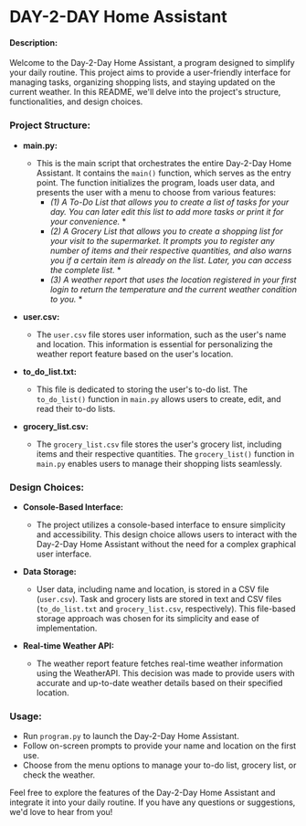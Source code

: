# DAY-2-DAY Home Assistant


#### Description:
Welcome to the Day-2-Day Home Assistant, a program designed to simplify your daily routine. This project aims to provide a user-friendly interface for managing tasks, organizing shopping lists, and staying updated on the current weather. In this README, we'll delve into the project's structure, functionalities, and design choices.


### Project Structure:

- **main.py:**
  - This is the main script that orchestrates the entire Day-2-Day Home Assistant. It contains the `main()` function, which serves as the entry point. The function initializes the program, loads user data, and presents the user with a menu to choose from various features:
    * *(1) A To-Do List that allows you to create a list of tasks for your day. You can later edit this list to add more tasks or print it for your convenience.* *
    * *(2) A Grocery List that allows you to create a shopping list for your visit to the supermarket. It prompts you to register any number of items and their respective quantities, and also warns you if a certain item is already on the list. Later, you can access the complete list.* *
    * *(3) A weather report that uses the location registered in your first login to return the temperature and the current weather condition to you.* *

- **user.csv:**
  - The `user.csv` file stores user information, such as the user's name and location. This information is essential for personalizing the weather report feature based on the user's location.

- **to_do_list.txt:**
  - This file is dedicated to storing the user's to-do list. The `to_do_list()` function in `main.py` allows users to create, edit, and read their to-do lists.

- **grocery_list.csv:**
  - The `grocery_list.csv` file stores the user's grocery list, including items and their respective quantities. The `grocery_list()` function in `main.py` enables users to manage their shopping lists seamlessly.


### Design Choices:

- **Console-Based Interface:**
  - The project utilizes a console-based interface to ensure simplicity and accessibility. This design choice allows users to interact with the Day-2-Day Home Assistant without the need for a complex graphical user interface.

- **Data Storage:**
  - User data, including name and location, is stored in a CSV file (`user.csv`). Task and grocery lists are stored in text and CSV files (`to_do_list.txt` and `grocery_list.csv`, respectively). This file-based storage approach was chosen for its simplicity and ease of implementation.

- **Real-time Weather API:**
  - The weather report feature fetches real-time weather information using the WeatherAPI. This decision was made to provide users with accurate and up-to-date weather details based on their specified location.


### Usage:

   - Run `program.py` to launch the Day-2-Day Home Assistant.
   - Follow on-screen prompts to provide your name and location on the first use.
   - Choose from the menu options to manage your to-do list, grocery list, or check the weather.

Feel free to explore the features of the Day-2-Day Home Assistant and integrate it into your daily routine. If you have any questions or suggestions, we'd love to hear from you!
